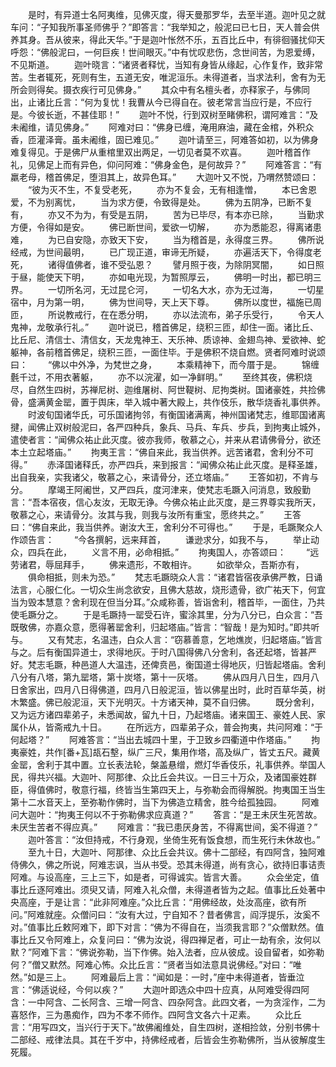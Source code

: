 <!-- { "loadSidebar": true } -->
　　是时，有异道士名阿夷维，见佛灭度，得天曼那罗华，去至半道。迦叶见之就车问：“子知我所事圣师佛乎？”即答言：“我举知之，般泥曰已七日，天人普会供养其身。吾从彼来，得此天华。”于是迦叶怅然不乐，五百比丘中，有徘徊骚扰仰天呼怨：“佛般泥曰，一何巨疾！世间眼灭。”中有忧叹悲伤，念世间苦，为恩爱缚，不见斯道。
　　迦叶晓言：“诸贤者释忧，当知有身皆从缘起，心作复作，致非常苦。生者辄死，死则有生，五道无安，唯泥洹乐。未得道者，当求法利，舍有为无所会则得矣。摄衣疾行可见佛身。”
　　其众中有名檀头者，亦释家子，与佛同出，止诸比丘言：“何为复忧！我曹从今已得自在。彼老常言当应行是，不应行是。今彼长逝，不甚佳耶！”
　　迦叶不悦，行到双树至睹佛积，谓阿难言：“及未阇维，请见佛身。”
　　阿难对曰：“佛身已缠，淹用麻油，藏在金棺，外积众香，匝灌泽膏。虽未阇维，固已难见。”
　　迦叶请至三，阿难答如初，以为佛身难复得见。于是佛尸从重棺里双出两足，一切见者莫不欢喜。
　　迦叶稽首作礼，见佛足上而有异色，仰问阿难：“佛身金色，是何故异？”
　　阿难答言：“有羸老母，稽首佛足，堕泪其上，故异色耳。”
　　大迦叶又不悦，乃喟然赞颂曰：
　　“彼为灭不生，不复受老死，
　　亦为不复会，无有相逢憎，
　　本已舍恩爱，不为别离忧，
　　当为求方便，令致得是处。
　　佛为五阴净，已断不复有，
　　亦又不为为，有受是五阴，
　　苦为已毕尽，有本亦已除，
　　当勤求方便，令得如是安。
　　佛已断世间，爱欲一切解，
　　亦为悉能忍，得离诸患难，
　　为已自安隐，亦致天下安，
　　当为稽首是，永得度三界。
　　佛所说经戒，为世间最明，
　　已广现正道，审谛无所疑，
　　亦遍活天下，令得度老死，
　　诸得值佛者，谁不受弘恩？
　　譬月照于夜，为除阴冥闇，
　　如日照于昼，能使天下明，
　　亦如电光现，为暂照厚云，
　　佛明一时出，都已明三界。
　　一切所名河，无过昆仑河，
　　一切名大水，亦为无过海，
　　一切星宿中，月为第一明，
　　佛为世间导，天上天下尊。
　　佛所以度世，福施已周匝，
　　所说教戒行，在在悉分明，
　　亦以法流布，弟子乐受行，
　　令天人鬼神，龙敬承行礼。”
　　迦叶说已，稽首佛足，绕积三匝，却住一面。诸比丘、比丘尼、清信士、清信女，天龙鬼神王、天乐神、质谅神、金翅鸟神、爱欲神、蛇躯神，各前稽首佛足，绕积三匝，一面住毕。于是佛积不烧自燃。贤者阿难时说颂曰：
　　“佛以中外净，为梵世之身，
　　本乘精神下，而今厝于是。
　　锦缠氎千过，不用衣著躯，
　　亦不以浣濯，如一净鲜明。”
　　至终其夜，佛积烧尽，自然生四树，苏禅尼树、迦维屠树、阿世鞮树、尼拘类树。国诸豪姓，共捡佛骨，盛满黄金罂，置于舆床，举入城中著大殿上，共作伎乐，散华烧香礼事供养。
　　时波旬国诸华氏，可乐国诸拘邻，有衡国诸满离，神州国诸梵志，维耶国诸离揵，闻佛止双树般泥曰，各严四种兵，象兵、马兵、车兵、步兵，到拘夷止城外，遣使者言：“闻佛众祐止此灭度。彼亦我师，敬慕之心，并来从君请佛骨分，欲还本土立起塔庙。”
　　拘夷王言：“佛自来此，我当供养。远苦诸君，舍利分不可得。”
　　赤泽国诸释氏，亦严四兵，来到报言：“闻佛众祐止此灭度。是释圣雄，出自我亲，实我诸父，敬慕之心，来请骨分，还立塔庙。”
　　王答如初，不肯与分。
　　摩竭王阿阇世，又严四兵，度河津来，使梵志毛蹶入问消息，致殷勤言：“吾本宿夜，信心友汝，无取无诤。今佛众祐止此灭度，是三界尊实我所天，敬慕之心，来请骨分。汝其与我，则我与汝所有重宝，愿终共之。”
　　王答曰：“佛自来此，我当供养。谢汝大王，舍利分不可得也。”
　　于是，毛蹶聚众人作颂告言：
　　“今各撰躬，远来拜首，
　　谦逊求分，如我不与，
　　举止动众，四兵在此，
　　义言不用，必命相抵。”
　　拘夷国人，亦答颂曰：
　　“远劳诸君，辱屈拜手，
　　佛来遗形，不敢相许。
　　如欲举众，吾斯亦有，
　　俱命相抵，则未为恐。”
　　梵志毛蹶晓众人言：“诸君皆宿夜承佛严教，日诵法言，心服仁化。一切众生尚念欲安，且佛大慈故，烧形遗骨，欲广祐天下，何宜当为毁本慧意？舍利现在但当分耳。”众咸称善，皆诣舍利，稽首毕，一面住，乃共使毛蹶分之。
　　于是毛蹶持一罂受石许，蜜涂其里，分为八分已，白众言：“吾既敬佛，亦嘉众意，愿得著罂舍利，归起塔庙。”皆言：“智哉！是为知时。”即共听与。
　　又有梵志，名温违，白众人言：“窃慕善意，乞地燋炭，归起塔庙。”皆言与之。后有衡国异道士，求得地灰。于时八国得佛八分舍利，各还起塔，皆甚严好。梵志毛蹶，种邑道人大温违，还俾贲邑，衡国道士得地灰，归皆起塔庙。舍利八分有八塔，第九罂塔，第十炭塔，第十一灰塔。
　　佛从四月八日生，四月八日舍家出，四月八日得佛道，四月八日般泥洹，皆以佛星出时，此时百草华英，树木繁盛。佛已般泥洹，天下光明灭。十方诸天神，莫不自归佛。
　　既分舍利，又为远方诸四辈弟子，未悉闻故，留九十日，乃起塔庙。诸来国王、豪姓人民、家属仆从，皆斋戒九十日。
　　在所远方，四辈弟子众，普会拘夷，共问阿难：“于何起塔？”
　　阿难答言：“当出去城四十里，于卫致乡四衢道中作塔庙。”
　　拘夷豪姓，共作[番+瓦]瓳石墼，纵广三尺，集用作塔，高及纵广，皆丈五尺。藏黄金罂，舍利于其中置。立长表法轮，槃盖悬缯，燃灯华香伎乐，礼事供养。举国人民，得共兴福。大迦叶、阿那律、众比丘会共议。一日三十万众，及诸国豪姓群臣，得值佛时，敬意行福，终皆当生第四天上，与弥勒会而得解脱。拘夷国王当生第十二水音天上，至弥勒作佛时，当下为佛造立精舍，胜今给孤独园。
　　阿难问大迦叶：“拘夷王何以不于弥勒佛求应真道？”
　　答言：“是王未厌生死苦故。未厌生苦者不得应真。”
　　阿难言：“我已患厌身苦，不得离世间，奚不得道？”
　　迦叶答言：“汝但持戒，不行身观，坐倚生死有饭食想，而生死行未休故也。”
　　至九十日，大迦叶、阿那律、众比丘会共议。佛十二部经，有四阿含，独阿难侍佛久，佛之所说，阿难志讽，当从书受。恐其未得道，尚有贪心，欲持旧事诘责阿难。与设高座，三上三下，如是者，可得诚实。皆言大善。
　　众会坐定，值事比丘逐阿难出。须臾又请，阿难入礼众僧，未得道者皆为之起。值事比丘处著中央高座，于是让言：“此非阿难座。”众比丘言：“用佛经故，处汝高座，欲有所问。”阿难就座。众僧问曰：“汝有大过，宁自知不？昔者佛言，阎浮提乐，汝奚不对。”值事比丘敕阿难下，即下对言：“佛为不得自在，当须我言耶？”众僧默然。值事比丘又令阿难上，众复问曰：“佛为汝说，得四禅足者，可止一劫有余，汝何以默？”阿难下言：“佛说弥勒，当下作佛。始入法者，应从彼成。设自留者，如弥勒何？”僧又默然。阿难心怖。众比丘言：“贤者当如法意具说佛经。”对曰：“唯然。”如是三上。
　　阿难最后上言：“闻如是：一时，”座中未得道者，皆垂泣言：“佛适说经，今何以疾？”
　　大迦叶即选众中四十应真，从阿难受得四阿含：一中阿含、二长阿含、三增一阿含、四杂阿含。此四文者，一为贪淫作，二为喜怒作，三为愚痴作，四为不孝不师作。四阿含文各六十疋素。
　　众比丘言：“用写四文，当兴行于天下。”故佛阇维处，自生四树，遂相捡敛，分别书佛十二部经、戒律法具。其在千岁中，持佛经戒者，后皆会生弥勒佛所，当从彼解度生死履。

